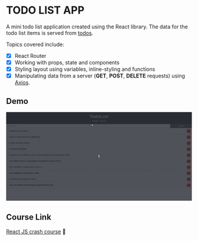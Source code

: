 # TODO LIST APP

A mini todo list application created using the React library. The data for the todo list items is served from [todos](https://jsonplaceholder.typicode.com/todos).

Topics covered include: 
- [x] React Router
- [x] Working with props, state and components
- [x] Styling layout using variables, inline-styling and functions
- [x] Manipulating data from a server (**GET**, **POST**, **DELETE** requests) using [Axios](https://jsonplaceholder.typicode.com/todos).

## Demo

![Alt Text](https://github.com/khwilo/react_crash_todo/blob/develop/public/images/react_crash_todo_demo.gif)

## Course Link

[React JS crash course](https://www.youtube.com/watch?v=sBws8MSXN7A&t=928s) :beginner:
